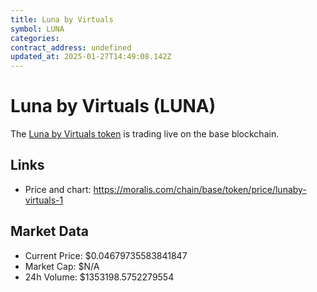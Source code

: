 ```yaml
---
title: Luna by Virtuals
symbol: LUNA
categories: 
contract_address: undefined
updated_at: 2025-01-27T14:49:08.142Z
---
```


# Luna by Virtuals (LUNA)
The [Luna by Virtuals token](https://moralis.com/chain/base/token/price/lunaby-virtuals-1) is trading live on the base blockchain.

## Links
- Price and chart: https://moralis.com/chain/base/token/price/lunaby-virtuals-1

## Market Data
- Current Price: $0.04679735583841847
- Market Cap: $N/A
- 24h Volume: $1353198.5752279554
